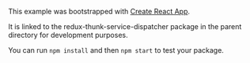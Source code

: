 This example was bootstrapped with [Create React App](https://github.com/facebook/create-react-app).

It is linked to the redux-thunk-service-dispatcher package in the parent directory for development purposes.

You can run `npm install` and then `npm start` to test your package.
